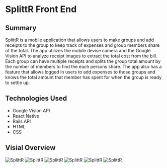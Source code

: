 # SplittR Front End
## Summary
SplittR is a mobile application that allows users to make groups and add receipts to the group to keep track of expenses and group members share of the total. The app utilizes the mobile devise camera and the Google Vision API to analyze receipt images to extract the total cost from the bill. Each group can have multiple receipts and splits the group total amount by the number of members to find the each persons share. The app also has a feature that allows logged in users to add expenses to those groups and knows the total amount that member has spent for when the group is ready to settle up.

## Technologies Used
* Google Vision API
* React Native
* Rails API
* HTML
* CSS

## Visial Overview
![SplittR](https://github.com/SplittR/splittr-frontend/blob/master/photo1.png "SplittR")
![SplittR](https://github.com/SplittR/splittr-frontend/blob/master/photo2.png "SplittR")
![SplittR](https://github.com/SplittR/splittr-frontend/blob/master/photo3.png "SplittR")
![SplittR](https://github.com/SplittR/splittr-frontend/blob/master/photo6.jpg "SplittR")
![SplittR](https://github.com/SplittR/splittr-frontend/blob/master/photo5.png "SplittR")
![SplittR](https://github.com/SplittR/splittr-frontend/blob/master/photo4.png "SplittR")




